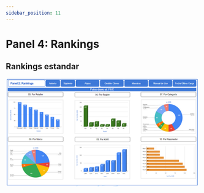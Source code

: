 ```yaml
---
sidebar_position: 11
---
```

# Panel 4: Rankings

## Rankings estandar
![Rankings estandar](../../static/img/rankings.png)


